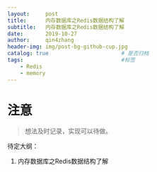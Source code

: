 ```yaml
---
layout:     post
title:      内存数据库之Redis数据结构了解
subtitle:   内存数据库之Redis数据结构了解
date:       2019-10-27
author:     qin4zhang
header-img: img/post-bg-github-cup.jpg 
catalog: true 						# 是否归档
tags:								#标签
    - Redis
    - memory
---
```

# 注意
> 想法及时记录，实现可以待做。

待定大纲：
1. 内存数据库之Redis数据结构了解